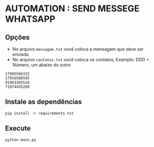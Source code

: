 # AUTOMATION : SEND MESSEGE WHATSAPP


## Opções
- No arquivo ```mensagem.txt``` você coloca a mensagem que deve ser enviada
- No arquivo ```contatos.txt``` você coloca os contatos, Exemplo: DDD + Número, um abaixo do outro

~~~exemplo
17985566332
17956588595
91963365524
71974455268
~~~


## Instale as dependências

~~~install
pip install -r requirements.txt
~~~

## Execute
~~~execute
python main.py
~~~
